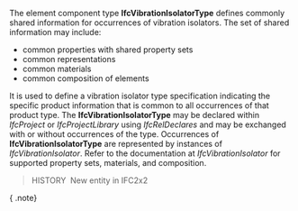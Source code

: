 The element component type **IfcVibrationIsolatorType** defines commonly shared information for occurrences of vibration isolators. The set of shared information may include:

* common properties with shared property sets
* common representations
* common materials
* common composition of elements

It is used to define a vibration isolator type specification indicating the specific product information that is common to all occurrences of that product type. The **IfcVibrationIsolatorType** may be declared within _IfcProject_ or _IfcProjectLibrary_ using _IfcRelDeclares_ and may be exchanged with or without occurrences of the type. Occurrences of **IfcVibrationIsolatorType** are represented by instances of _IfcVibrationIsolator_. Refer to the documentation at _IfcVibrationIsolator_ for supported property sets, materials, and composition.

> HISTORY&nbsp; New entity in IFC2x2

{ .note}
>
